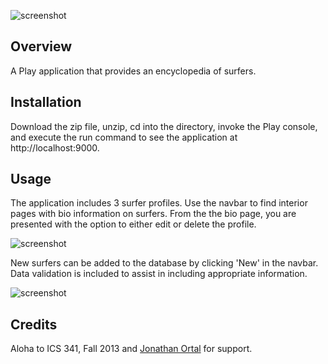 ![screenshot](https://raw.github.com/robnamahoe/surferpedia/dynamic/doc/dynamic_surferpedia.png)

Overview
--------
A Play application that provides an encyclopedia of surfers.

Installation
------------
Download the zip file, unzip, cd into the directory, invoke the Play console, and execute the run command to see the
application at http://localhost:9000.

Usage
-----
The application includes 3 surfer profiles. Use the navbar to find interior pages with bio information on surfers.
From the the bio page, you are presented with the option to either edit or delete the profile.

![screenshot](https://raw.github.com/robnamahoe/surferpedia/dynamic/doc/bio_example.png)

New surfers can be added to the database by clicking 'New' in the navbar. Data validation is included to assist 
in including appropriate information.

![screenshot](https://raw.github.com/robnamahoe/surferpedia/dynamic/doc/validation_example.png)

Credits
-------
Aloha to ICS 341, Fall 2013 and [Jonathan Ortal](https://github.com/jortal) for support.